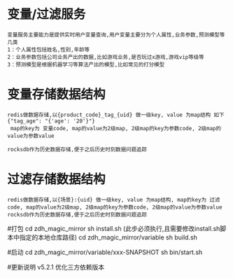 # 变量/过滤服务
    变量服务主要能力是提供实时用户变量查询,用户变量主要分为个人属性,业务参数,预测模型等几类
    1：个人属性包括姓名,性别,年龄等
    2：业务参数包括公司业务产出的数据,比如游戏业务,是否玩过x游戏,游戏vip等级等
    3：预测模型是根据机器学习等算法产出的模型,比如常见的打分模型
    
# 变量存储数据结构
    redis做数据存储,以{product_code}_tag_{uid} 做一级key, value 为map结构 如下 {"tag_age": "{'age': '20'}"}
     map的key为 变量code, map的value为2级map, 2级map的key为参数code, 2级map的value为参数value
    
    rocksdb作为历史数据存储,便于之后历史时刻数据问题追踪
    
# 过滤存储数据结构
    redis做数据存储,以{场景}:{uid} 做一级key, value 为map结构, map的key为 过滤code, map的value为2级map, 2级map的key为参数code, 2级map的value为参数value
    rocksdb作为历史数据存储,便于之后历史时刻数据问题追踪
    
#打包
    cd zdh_magic_mirror
    sh install.sh (此步必须执行,且需要修改install.sh脚本中指定的本地仓库路径)
    cd zdh_magic_mirror/variable
    sh build.sh
    
#启动
    cd zdh_magic_mirror/variable/xxx-SNAPSHOT
    sh bin/start.sh
    
#更新说明
    v5.2.1 优化三方依赖版本    